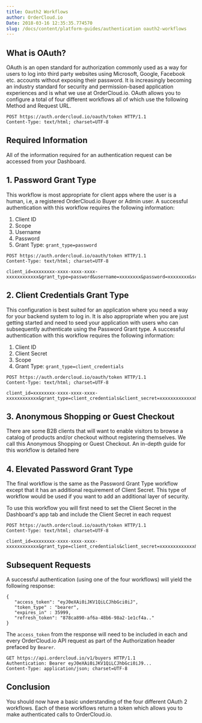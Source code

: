 ```yaml
---
title: Oauth2 Workflows
author: OrderCloud.io 
Date: 2018-03-16 12:35:35.774570
slug: /docs/content/platform-guides/authentication oauth2-workflows
---
```



## What is OAuth?

OAuth is an open standard for authorization commonly used as a way for users
to log into third party websites using Microsoft, Google, Facebook etc.
accounts without exposing their password. It is increasingly becoming an
industry standard for security and permission-based application experiences
and is what we use at OrderCloud.io. OAuth allows you to configure a total of
four different workflows all of which use the following Method and Request
URL.

    
    
    POST https://auth.ordercloud.io/oauth/token HTTP/1.1
    Content-Type: text/html; charset=UTF-8
    

## Required Information

All of the information required for an authentication request can be accessed
from your Dashboard.

## 1\. Password Grant Type

This workflow is most appropriate for client apps where the user is a human,
i.e, a registered OrderCloud.io Buyer or Admin user. A successful
authentication with this workflow requires the following information:

  1. Client ID
  2. Scope
  3. Username
  4. Password
  5. Grant Type: `grant_type=password`

    
    
    POST https://auth.ordercloud.io/oauth/token HTTP/1.1
    Content-Type: text/html; charset=UTF-8
    
    client_id=xxxxxxxx-xxxx-xxxx-xxxx-xxxxxxxxxxxx&grant_type=password&username=xxxxxxxx&password=xxxxxxxx&scope=Shopper
    

## 2\. Client Credentials Grant Type

This configuration is best suited for an application where you need a way for
your backend system to log in. It is also appropriate when you are just
getting started and need to seed your application with users who can
subsequently authenticate using the Password Grant type. A successful
authentication with this workflow requires the following information:

  1. Client ID
  2. Client Secret
  3. Scope
  4. Grant Type: `grant_type=client_credentials`

    
    
    POST https://auth.ordercloud.io/oauth/token HTTP/1.1
    Content-Type: text/html; charset=UTF-8
    
    client_id=xxxxxxxx-xxxx-xxxx-xxxx-xxxxxxxxxxxx&grant_type=client_credentials&client_secret=xxxxxxxxxxxxx&scope=FullAccess
    

## 3\. Anonymous Shopping or Guest Checkout

There are some B2B clients that will want to enable visitors to browse a
catalog of products and/or checkout without registering themselves. We call
this Anonymous Shopping or Guest Checkout. An in-depth guide for this workflow
is detailed here

## 4\. Elevated Password Grant Type

The final workflow is the same as the Password Grant Type workflow except that
it has an additional requirement of Client Secret. This type of workflow would
be used if you want to add an additional layer of security.

To use this workflow you will first need to set the Client Secret in the
Dashboard's app tab and include the Client Secret in each request

    
    
    POST https://auth.ordercloud.io/oauth/token HTTP/1.1
    Content-Type: text/html; charset=UTF-8
    
    client_id=xxxxxxxx-xxxx-xxxx-xxxx-xxxxxxxxxxxx&grant_type=client_credentials&client_secret=xxxxxxxxxxxxx&scope=FullAccess
    

## Subsequent Requests

A successful authentication (using one of the four workflows) will yield the
following response:

    
    
    {
       "access_token": "eyJ0eXAi0iJKV1QiLCJhbGci0iJ",
       "token_type" : "bearer",
       "expires_in" : 35999,
       "refresh_token": "878ca890-af6a-48b6-98a2-1e1cf4a.."
    }
    

The `access_token` from the response will need to be included in each and
every OrderCloud.io API request as part of the Authorization header prefaced
by `Bearer`.

    
    
    GET https://api.ordercloud.io/v1/buyers HTTP/1.1
    Authentication: Bearer eyJ0eXAi0iJKV1QiLCJhbGci0iJ9...
    Content-Type: application/json; charset=UTF-8
    

## Conclusion

You should now have a basic understanding of the four different OAuth 2
workflows. Each of these workflows return a token which allows you to make
authenticated calls to OrderCloud.io.

